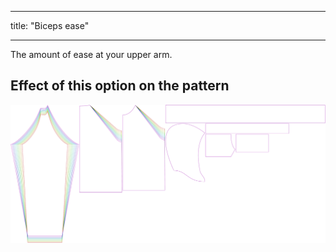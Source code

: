 - - -
title: "Biceps ease"
- - -

The amount of ease at your upper arm.

## Effect of this option on the pattern

![This image shows the effect of this option by superimposing several variants that have a different value for this option](hugo_bicepsease_sample.svg "Effect of this option on the pattern")
